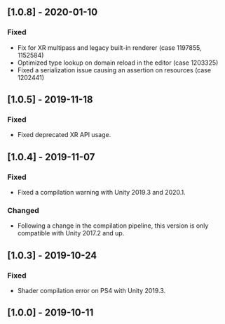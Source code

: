 ## [1.0.8] - 2020-01-10

### Fixed
- Fix for XR multipass and legacy built-in renderer (case 1197855, 1152584)
- Optimized type lookup on domain reload in the editor (case 1203325)
- Fixed a serialization issue causing an assertion on resources (case 1202441)

## [1.0.5] - 2019-11-18

### Fixed
- Fixed deprecated XR API usage.

## [1.0.4] - 2019-11-07

### Fixed
- Fixed a compilation warning with Unity 2019.3 and 2020.1.

### Changed
- Following a change in the compilation pipeline, this version is only compatible with Unity 2017.2 and up.

## [1.0.3] - 2019-10-24

### Fixed
- Shader compilation error on PS4 with Unity 2019.3.

## [1.0.0] - 2019-10-11 